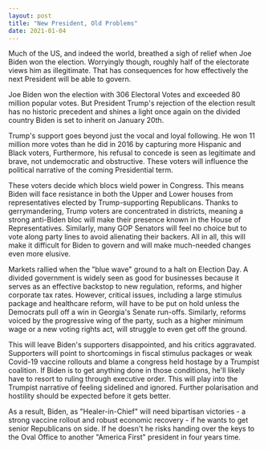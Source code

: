 ```yaml
---
layout: post
title: "New President, Old Problems"
date: 2021-01-04
---
```


Much of the US, and indeed the world, breathed a sigh of relief when Joe Biden won the election. Worryingly though, roughly half of the electorate views him as illegitimate. That has consequences for how effectively the next President will be able to govern. 

Joe Biden won the election with 306 Electoral Votes and exceeded 80 million popular votes. But President Trump's rejection of the election result has no historic precedent and shines a light once again on the divided country Biden is set to inherit on January 20th. 

Trump's support goes beyond just the vocal and loyal following. He won 11 million more votes than he did in 2016 by capturing more Hispanic and Black voters, Furthermore, his refusal to concede is seen as legitimate and brave, not undemocratic and obstructive. These voters will influence the political narrative of the coming Presidential term. 

These voters decide which blocs wield power in Congress. This means Biden will face resistance in both the Upper and Lower houses from representatives elected by Trump-supporting Republicans. Thanks to gerrymandering, Trump voters are concentrated in districts, meaning a strong anti-Biden bloc will make their presence known in the House of Representatives. Similarly, many GOP Senators will feel no choice but to vote along party lines to avoid alienating their backers. All in all, this will make it difficult for Biden to govern and will make much-needed changes even more elusive. 

Markets rallied when the "blue wave" ground to a halt on Election Day. A divided government is widely seen as good for businesses because it serves as an effective backstop to new regulation, reforms, and higher corporate tax rates. However, critical issues, including a  large stimulus package and healthcare reform, will have to be put on hold unless the Democrats pull off a win in Georgia's Senate run-offs. Similarly, reforms voiced by the progressive wing of the party, such as a higher minimum wage or a new voting rights act, will struggle to even get off the ground. 

This will leave Biden's supporters disappointed, and his critics aggravated. Supporters will point to shortcomings in fiscal stimulus packages or weak Covid-19 vaccine rollouts and blame a congress held hostage by a Trumpist coalition. If Biden is to get anything done in those conditions, he'll likely have to resort to ruling through executive order. This will play into the Trumpist narrative of feeling sidelined and ignored. Further polarisation and hostility should be expected before it gets better. 

As a result, Biden, as "Healer-in-Chief" will need bipartisan victories - a strong vaccine rollout and robust economic recovery - if he wants to get senior Republicans on side. If he doesn't he risks handing over the keys to the Oval Office to another "America First" president in four years time.
